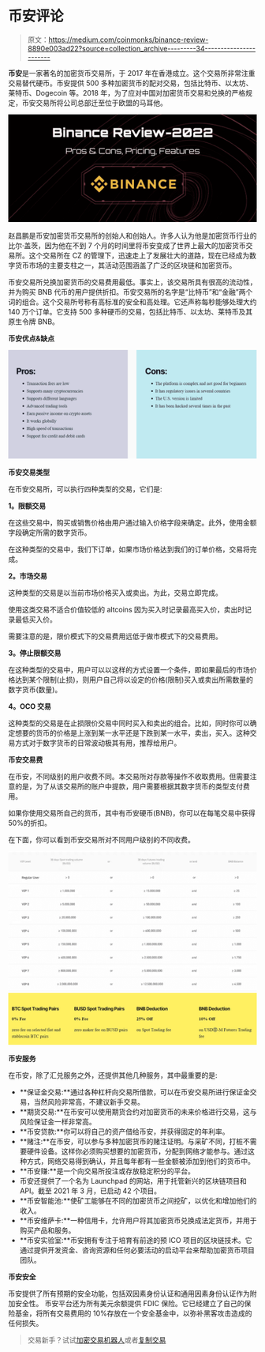 # 币安评论

> 原文：<https://medium.com/coinmonks/binance-review-8890e003ad22?source=collection_archive---------34----------------------->

**币安**是一家著名的加密货币交易所，于 2017 年在香港成立。这个交易所非常注重交易替代硬币。币安提供 500 多种加密货币的配对交易，包括比特币、以太坊、莱特币、Dogecoin 等。2018 年，为了应对中国对加密货币交易和兑换的严格规定，币安交易所将公司总部迁至位于欧盟的马耳他。

![](img/6c24f8c4c8b306293b1322aa0be58926.png)

赵昌鹏是币安加密货币交易所的创始人和创始人。许多人认为他是加密货币行业的比尔·盖茨，因为他在不到 7 个月的时间里将币安变成了世界上最大的加密货币交易所。这个交易所在 CZ 的管理下，迅速走上了发展壮大的道路，现在已经成为数字货币市场的主要支柱之一，其活动范围涵盖了广泛的区块链和加密货币。

币安交易所兑换加密货币的交易费用最低。事实上，该交易所具有很高的流动性，并为购买 BNB 代币的用户提供折扣。币安交易所的名字是“比特币”和“金融”两个词的组合。这个交易所号称有高标准的安全和高处理。它还声称每秒能够处理大约 140 万个订单。它支持 500 多种硬币的交易，包括比特币、以太坊、莱特币及其原生令牌 BNB。

**币安优点&缺点**

![](img/5880c07502f2b9db6a3d7416f56caf2f.png)

**币安交易类型**

在币安交易所，可以执行四种类型的交易，它们是:

**1。限额交易**

在这些交易中，购买或销售价格由用户通过输入价格字段来确定。此外，使用金额字段确定所需的数字货币。

在这种类型的交易中，我们下订单，如果市场价格达到我们的订单价格，交易将完成。

**2。市场交易**

这种类型的交易是以当前市场价格买入或卖出。为此，交易立即完成。

使用这类交易不适合价值较低的 altcoins 因为买入时记录最高买入价，卖出时记录最低买入价。

需要注意的是，限价模式下的交易费用远低于做市模式下的交易费用。

**3。停止限额交易**

在这种类型的交易中，用户可以以这样的方式设置一个条件，即如果最后的市场价格达到某个限制(止损)，则用户自己将以设定的价格(限制)买入或卖出所需数量的数字货币(数量)。

**4。OCO 交易**

这种类型的交易是在止损限价交易中同时买入和卖出的组合。比如，同时你可以确定想要的货币的价格是上涨到某一水平还是下跌到某一水平，卖出，买入。这种交易方式对于数字货币的日常波动极其有用，推荐给用户。

**币安交易费**

在币安，不同级别的用户收费不同。本交易所对存款等操作不收取费用。但需要注意的是，为了从该交易所的账户中提款，用户需要根据其数字货币的类型支付费用。

如果你使用交易所自己的货币，其中有币安硬币(BNB)，你可以在每笔交易中获得 50%的折扣。

在下面，你可以看到币安交易所对不同用户级别的不同收费。

![](img/4e94afdee2f0c5bbe6c543ff7a746fcf.png)![](img/eb73b11ada199fbf980895e4187f2c92.png)

**币安服务**

在币安，除了汇兑服务之外，还提供其他几种服务，其中最重要的是:

*   **保证金交易:**通过各种杠杆向交易所借款，可以在币安交易所进行保证金交易，当然风险非常高，不建议新手交易。
*   **期货交易:**在币安可以使用期货合约对加密货币的未来价格进行交易，这与风险保证金一样非常高。
*   **币安贷款:**你可以将自己的资产借给币安，并获得固定的年利率。
*   **赌注:**在币安，可以参与多种加密货币的赌注证明。与采矿不同，打桩不需要硬件设备。这样你必须购买想要的加密货币，分配到网络才能参与。通过这种方式，网络交易得到确认，并且每年都有一些金额被添加到他们的货币中。
*   **币安赚:**是一个向交易所投注或存放稳定积分的平台。
*   币安还提供了一个名为 Launchpad 的网站，用于托管新兴的区块链项目和 API。截至 2021 年 3 月，已启动 42 个项目。
*   **币安智能池:**使矿工能够在不同的加密货币之间挖矿，以优化和增加他们的收入。
*   **币安维萨卡:**一种信用卡，允许用户将其加密货币兑换成法定货币，并用于购买产品和服务。
*   **币安实验室:**币安拥有专注于培育有前途的预 ICO 项目的区块链技术。它通过提供开发资金、咨询资源和任何必要活动的启动平台来帮助加密货币项目团队。

**币安安全**

币安提供了所有预期的安全功能，包括双因素身份认证和通用因素身份认证作为附加安全性。
币安平台还为所有美元余额提供 FDIC 保险。它已经建立了自己的保险基金，将所有交易费用的 10%存放在一个安全基金中，以弥补黑客攻击造成的任何损失。

> 交易新手？试试[加密交易机器人](/coinmonks/crypto-trading-bot-c2ffce8acb2a)或者[复制交易](/coinmonks/top-10-crypto-copy-trading-platforms-for-beginners-d0c37c7d698c)